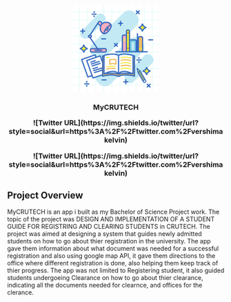 <p align="center">
   <img src="assets/splash.png", width="200">
</p>
<h3 align="center">MyCRUTECH</> 
<p align="center">
  ![Twitter URL](https://img.shields.io/twitter/url?style=social&url=https%3A%2F%2Ftwitter.com%2Fvershimakelvin)
</p>
![Twitter URL](https://img.shields.io/twitter/url?style=social&url=https%3A%2F%2Ftwitter.com%2Fvershimakelvin)
<br>
   
   
## Project Overview   
   
MyCRUTECH is an app i built as my Bachelor of Science Project work. The topic of the project was DESIGN AND IMPLEMENTATION OF A STUDENT GUIDE FOR REGISTRING AND CLEARING STUDENTS in CRUTECH. The project was aimed at designing a system that guides newly admitted students on how to go about thier registration in the university. The app gave them information about what document was needed for a successful registration and also using google map API, it gave them directions to the office where different registration is done, also helping them keep track of thier progress. The app was not limited to Registering student, it also guided students undergoeing Clearance on how to go about thier clearance, indicating all the documents needed for clearnce, and offices for the clerance.
